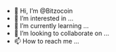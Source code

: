 - 👋 Hi, I’m @Bitzocoin
- 👀 I’m interested in ...
- 🌱 I’m currently learning ...
- 💞️ I’m looking to collaborate on ...
- 📫 How to reach me ...

<!---
Bitzocoin/Bitzocoin is a ✨ special ✨ repository because its `README.md` (this file) appears on your GitHub profile.
You can click the Preview link to take a look at your changes.
--->
